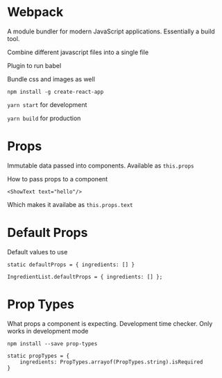 # Webpack

A module bundler for modern JavaScript applications. Essentially a build tool.

Combine different javascript files into a single file

Plugin to run babel

Bundle css and images as well

`npm install -g create-react-app`

`yarn start` for development

`yarn build` for production

# Props

Immutable data passed into components. Available as `this.props`

How to pass props to a component

```
<ShowText text="hello"/>
```

Which makes it availabe as `this.props.text`

# Default Props

Default values to use

```
static defaultProps = { ingredients: [] }

IngredientList.defaultProps = { ingredients: [] };
```

# Prop Types

What props a component is expecting. Development time checker. Only works in development mode

`npm install --save prop-types`

```
static propTypes = {
    ingredients: PropTypes.arrayof(PropTypes.string).isRequired
}
```